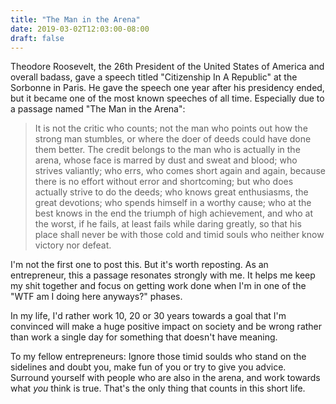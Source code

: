```yaml
---
title: "The Man in the Arena"
date: 2019-03-02T12:03:00-08:00
draft: false
---
```


Theodore Roosevelt, the 26th President of the United States of America and overall badass, gave a speech titled "Citizenship In A Republic" at the Sorbonne in Paris. He gave the speech one year after his presidency ended, but it became one of the most known speeches of all time. Especially due to a passage named "The Man in the Arena":

> It is not the critic who counts; not the man who points out how the strong man stumbles, or where the doer of deeds could have done them better.
The credit belongs to the man who is actually in the arena, whose face is marred by dust and sweat and blood; who strives valiantly; who errs, who comes short again and again, because there is no effort without error and shortcoming; but who does actually strive to do the deeds; who knows great enthusiasms, the great devotions; who spends himself in a worthy cause; who at the best knows in the end the triumph of high achievement, and who at the worst, if he fails, at least fails while daring greatly, so that his place shall never be with those cold and timid souls who neither know victory nor defeat.

I'm not the first one to post this. But it's worth reposting. As an entrepreneur, this a passage resonates strongly with me. It helps me keep my shit together and focus on getting work done when I'm in one of the "WTF am I doing here anyways?" phases.

In my life, I'd rather work 10, 20 or 30 years towards a goal that I'm convinced will make a huge positive impact on society and be wrong rather than work a single day for something that doesn't have meaning.

To my fellow entrepreneurs: Ignore those timid soulds who stand on the sidelines and doubt you, make fun of you or try to give you advice. Surround yourself with people who are also in the arena, and work towards what *you* think is true. That's the only thing that counts in this short life.